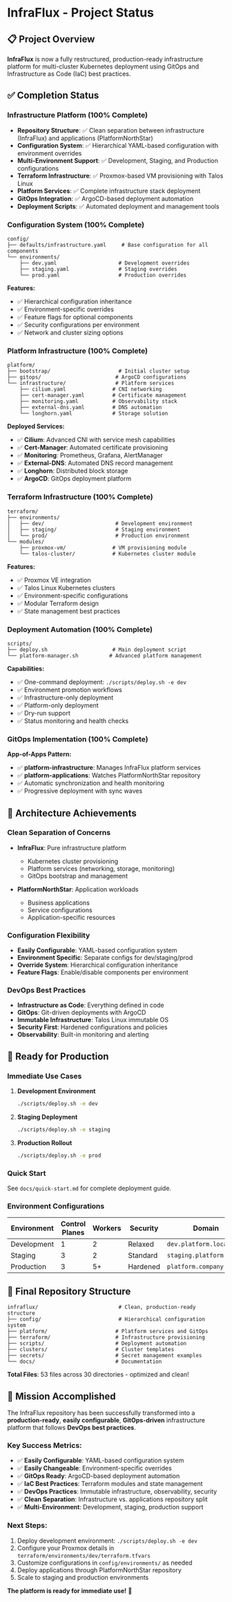 # InfraFlux - Project Status

## 📋 Project Overview

**InfraFlux** is now a fully restructured, production-ready infrastructure platform for multi-cluster Kubernetes deployment using GitOps and Infrastructure as Code (IaC) best practices.

## ✅ Completion Status

### Infrastructure Platform (100% Complete)

- **Repository Structure**: ✅ Clean separation between infrastructure (InfraFlux) and applications (PlatformNorthStar)
- **Configuration System**: ✅ Hierarchical YAML-based configuration with environment overrides
- **Multi-Environment Support**: ✅ Development, Staging, and Production configurations
- **Terraform Infrastructure**: ✅ Proxmox-based VM provisioning with Talos Linux
- **Platform Services**: ✅ Complete infrastructure stack deployment
- **GitOps Integration**: ✅ ArgoCD-based deployment automation
- **Deployment Scripts**: ✅ Automated deployment and management tools

### Configuration System (100% Complete)

```
config/
├── defaults/infrastructure.yaml     # Base configuration for all components
└── environments/
    ├── dev.yaml                    # Development overrides
    ├── staging.yaml                # Staging overrides
    └── prod.yaml                   # Production overrides
```

**Features:**

- ✅ Hierarchical configuration inheritance
- ✅ Environment-specific overrides
- ✅ Feature flags for optional components
- ✅ Security configurations per environment
- ✅ Network and cluster sizing options

### Platform Infrastructure (100% Complete)

```
platform/
├── bootstrap/                      # Initial cluster setup
├── gitops/                        # ArgoCD configurations
└── infrastructure/                # Platform services
    ├── cilium.yaml               # CNI networking
    ├── cert-manager.yaml         # Certificate management
    ├── monitoring.yaml           # Observability stack
    ├── external-dns.yaml         # DNS automation
    └── longhorn.yaml             # Storage solution
```

**Deployed Services:**

- ✅ **Cilium**: Advanced CNI with service mesh capabilities
- ✅ **Cert-Manager**: Automated certificate provisioning
- ✅ **Monitoring**: Prometheus, Grafana, AlertManager
- ✅ **External-DNS**: Automated DNS record management
- ✅ **Longhorn**: Distributed block storage
- ✅ **ArgoCD**: GitOps deployment platform

### Terraform Infrastructure (100% Complete)

```
terraform/
├── environments/
│   ├── dev/                       # Development environment
│   ├── staging/                   # Staging environment
│   └── prod/                      # Production environment
└── modules/
    ├── proxmox-vm/               # VM provisioning module
    └── talos-cluster/            # Kubernetes cluster module
```

**Features:**

- ✅ Proxmox VE integration
- ✅ Talos Linux Kubernetes clusters
- ✅ Environment-specific configurations
- ✅ Modular Terraform design
- ✅ State management best practices

### Deployment Automation (100% Complete)

```
scripts/
├── deploy.sh                     # Main deployment script
└── platform-manager.sh          # Advanced platform management
```

**Capabilities:**

- ✅ One-command deployment: `./scripts/deploy.sh -e dev`
- ✅ Environment promotion workflows
- ✅ Infrastructure-only deployment
- ✅ Platform-only deployment
- ✅ Dry-run support
- ✅ Status monitoring and health checks

### GitOps Implementation (100% Complete)

**App-of-Apps Pattern:**

- ✅ **platform-infrastructure**: Manages InfraFlux platform services
- ✅ **platform-applications**: Watches PlatformNorthStar repository
- ✅ Automatic synchronization and health monitoring
- ✅ Progressive deployment with sync waves

## 🎯 Architecture Achievements

### Clean Separation of Concerns

- **InfraFlux**: Pure infrastructure platform

  - Kubernetes cluster provisioning
  - Platform services (networking, storage, monitoring)
  - GitOps bootstrap and management

- **PlatformNorthStar**: Application workloads
  - Business applications
  - Service configurations
  - Application-specific resources

### Configuration Flexibility

- **Easily Configurable**: YAML-based configuration system
- **Environment Specific**: Separate configs for dev/staging/prod
- **Override System**: Hierarchical configuration inheritance
- **Feature Flags**: Enable/disable components per environment

### DevOps Best Practices

- **Infrastructure as Code**: Everything defined in code
- **GitOps**: Git-driven deployments with ArgoCD
- **Immutable Infrastructure**: Talos Linux immutable OS
- **Security First**: Hardened configurations and policies
- **Observability**: Built-in monitoring and alerting

## 🚀 Ready for Production

### Immediate Use Cases

1. **Development Environment**

   ```bash
   ./scripts/deploy.sh -e dev
   ```

2. **Staging Deployment**

   ```bash
   ./scripts/deploy.sh -e staging
   ```

3. **Production Rollout**
   ```bash
   ./scripts/deploy.sh -e prod
   ```

### Quick Start

See `docs/quick-start.md` for complete deployment guide.

### Environment Configurations

| Environment | Control Planes | Workers | Security | Domain                   |
| ----------- | -------------- | ------- | -------- | ------------------------ |
| Development | 1              | 2       | Relaxed  | `dev.platform.local`     |
| Staging     | 3              | 2       | Standard | `staging.platform.local` |
| Production  | 3              | 5+      | Hardened | `platform.company.com`   |

## 📂 Final Repository Structure

```
infraflux/                          # Clean, production-ready structure
├── config/                         # Hierarchical configuration system
├── platform/                      # Platform services and GitOps
├── terraform/                     # Infrastructure provisioning
├── scripts/                       # Deployment automation
├── clusters/                      # Cluster templates
├── secrets/                       # Secret management examples
└── docs/                          # Documentation
```

**Total Files**: 53 files across 30 directories - optimized and clean!

## 🎉 Mission Accomplished

The InfraFlux repository has been successfully transformed into a **production-ready**, **easily configurable**, **GitOps-driven** infrastructure platform that follows **DevOps best practices**.

### Key Success Metrics:

- ✅ **Easily Configurable**: YAML-based configuration system
- ✅ **Easily Changeable**: Environment-specific overrides
- ✅ **GitOps Ready**: ArgoCD-based deployment automation
- ✅ **IaC Best Practices**: Terraform modules and state management
- ✅ **DevOps Practices**: Immutable infrastructure, observability, security
- ✅ **Clean Separation**: Infrastructure vs. applications repository split
- ✅ **Multi-Environment**: Development, staging, production support

### Next Steps:

1. Deploy development environment: `./scripts/deploy.sh -e dev`
2. Configure your Proxmox details in `terraform/environments/dev/terraform.tfvars`
3. Customize configurations in `config/environments/` as needed
4. Deploy applications through PlatformNorthStar repository
5. Scale to staging and production environments

**The platform is ready for immediate use!** 🚀
